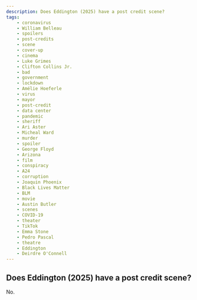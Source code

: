```yaml
---
description: Does Eddington (2025) have a post credit scene?
tags: 
    - coronavirus
    - William Belleau
    - spoilers
    - post-credits
    - scene
    - cover-up
    - cinema
    - Luke Grimes
    - Clifton Collins Jr.
    - bad
    - government
    - lockdown
    - Amélie Hoeferle
    - virus
    - mayor
    - post-credit
    - data center
    - pandemic
    - sheriff
    - Ari Aster
    - Micheal Ward
    - murder
    - spoiler
    - George Floyd
    - Arizona
    - film
    - conspiracy
    - A24
    - corruption
    - Joaquin Phoenix
    - Black Lives Matter
    - BLM
    - movie
    - Austin Butler
    - scenes
    - COVID-19
    - theater
    - TikTok
    - Emma Stone
    - Pedro Pascal
    - theatre
    - Eddington
    - Deirdre O'Connell
---
```


## Does Eddington (2025) have a post credit scene?

No.
